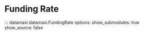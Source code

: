 # Funding Rate

::: datamaxi.datamaxi.FundingRate
    options:
      show_submodules: true
      show_source: false
